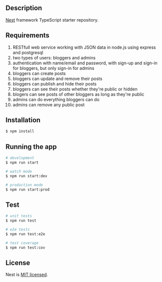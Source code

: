 <p align="center">

## Description

[Nest](https://github.com/nestjs/nest) framework TypeScript starter repository.
  
## Requirements
1. RESTfull web service working with JSON data in node.js using express and postgresql
2. two types of users: bloggers and admins
3. authentication with name/email and password, with sign-up and sign-in for bloggers, but only sign-in for admins
4. bloggers can create posts
5. bloggers can update and remove their posts
6. bloggers can publish and hide their posts
7. bloggers can see their posts whether they're public or hidden
8. blogers can see posts of other bloggers as long as they're public
9. admins can do everything bloggers can do
10. admins can remove any public post

## Installation

```bash
$ npm install
```

## Running the app

```bash
# development
$ npm run start

# watch mode
$ npm run start:dev

# production mode
$ npm run start:prod
```

## Test

```bash
# unit tests
$ npm run test

# e2e tests
$ npm run test:e2e

# test coverage
$ npm run test:cov
```

## License

Nest is [MIT licensed](LICENSE).
